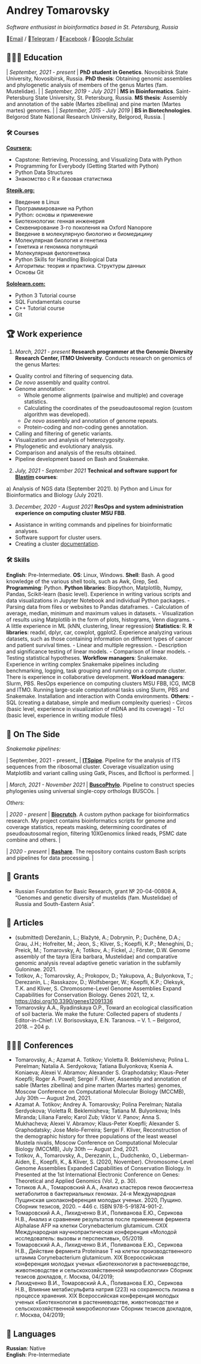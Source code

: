 # Andrey Tomarovsky

_Software enthusiast in bioinformatics based in St. Petersburg, Russia_ <br>

📧[Email](mailto:andrey.tomarovsky@gmail.com) / 💬[Telegram](https://t.me/tomatoma) / 💬[Facebook](https://facebook.com/andrey.tomorovsky) / 📜[Google Schular](https://scholar.google.com/citations?user=2hnNX4sAAAAJ)

## 👨🏻‍🎓 Education

| _September, 2021 - present_ | **PhD student in Genetics**. Novosibirsk State University, Novosibirsk, Russia. **PhD thesis**: Obtaining genomic assemblies and phylogenetic analysis of members of the genus Martes (fam. Mustelidae). |
| _September, 2019 - July 2021_ | **MS in Bioinformatics**. Saint-Petersburg State University, St. Petersburg, Russia. **MS thesis**: Assembly and annotation of the sable (Martes zibellina) and pine marten (Martes martes) genomes. |
| _September, 2015 - July 2019_ | **BS in Biotechnologies**. Belgorod State National Research University, Belgorod, Russia. |

### 🛠 Courses

**[Coursera:](https://www.coursera.org/user/9470ce667a3222f90f4566e23282df3b)**
  - Capstone: Retrieving, Processing, and Visualizing Data with Python
  - Programming for Everybody (Getting Started with Python)
  - Python Data Structures
  - Знакомство с R и базовая статистика

**[Stepik.org:](https://stepik.org/users/73031805)**
  - Введение в Linux
  - Программирование на Python
  - Python: основы и применение
  - Биотехнологии: генная инженерия
  - Секвенирование 3-го поколения на Oxford Nanopore
  - Введение в молекулярную биологию и биомедицину
  - Молекулярная биология и генетика
  - Генетика и геномика популяций
  - Молекулярная филогенетика
  - Python Skills for Handling Biological Data
  - Алгоритмы: теория и практика. Структуры данных
  - Основы Git

**[Sololearn.com:](https://www.sololearn.com/Profile/10277208/?ref=app)**
  - Python 3 Tutorial course
  - SQL Fundamentals course
  - C++ Tutorial course
  - Git

## 🏆 Work experience

1) _March, 2021 - present_ **Research programmer at the Genomic Diversity Research Center, ITMO University**. Conducts research on genomics of the genus Martes:
- Quality control and filtering of sequencing data.
- _De novo_ assembly and quality control.
- Genome annotation:
  - Whole genome alignments (pairwise and multiple) and coverage statistics.
  - Calculating the coordinates of the pseudoautosomal region (custom algorithm was developed).
  - _De novo_ assembly and annotation of genome repeats.
  - Protein-coding and non-coding genes annotation.
- Calling and filtering of genetic variants.
- Visualization and analysis of heterozygosity.
- Phylogenetic and evolutionary analysis.
- Comparison and analysis of the results obtained.
- Pipeline development based on Bash and Snakemake.

2) _July, 2021 - September 2021_ **Technical and software support for [Blastim](https://agency.blastim.ru/educenter) courses**:

  a) Analysis of NGS data (September 2021).
  b) Python and Linux for Bioinformatics and Biology (July 2021).

3) _December, 2020 - August 2021_ **ResOps and system administration experience on computing cluster MSU FBB**. 
- Assistance in writing commands and pipelines for bioinformatic analyses.
- Software support for cluster users.
- Creating a cluster [documentation](https://ma.fbb.msu.ru/faq/).

### 🛠 Skills

  **English**: Pre-Intermediate.
  **OS**: Linux, Windows.
  **Shell**: Bash.
    A good knowledge of the various shell tools, such as Awk, Grep, Sed.
  **Programming**: Python.
  **Python libraries**: Biopython, Matplotlib, Numpy, Pandas, Scikit-learn (basic level). Experience in writing various scripts and data visualizations in Jupyter Notebook and individual Python packages.
    - Parsing data from files or websites to Pandas dataframes.
    - Calculation of average, median, minimum and maximum values in datasets.
    - Visualization of results using Matplotlib in the form of plots, histograms, Venn diagrams.
    - A little experience in ML (kNN, clustering, linear regression)
  **Statistics**: R.
  **R libraries**: readxl, dplyr, car, cowplot, ggplot2. Experience analyzing various datasets, such as those containing information on different types of cancer and patient survival times.
    - Linear and multiple regression.
    - Description and significance testing of linear models.
    - Comparison of linear models.
    - Testing statistical hypotheses.
  **Workflow managers**: Snakemake. 
    Experience in writing complex Snakemake pipelines including benchmarking, logging, task grouping and running on a compute cluster. There is experience in collaborative development.
  **Workload managers**: Slurm, PBS.
    ResOps experience on computing clusters MSU FBB, ICG, IMCB and ITMO. Running large-scale computational tasks using Slurm, PBS and Snakemake. Installation and interaction with Conda environments.
  **Others**: 
    - SQL (creating a database, simple and medium complexity queries)
    - Circos (basic level, experience in visualization of mDNA and its coverage)
    - Tcl (basic level, experience in writing module files)

## 📌 On The Side

_Snakemake pipelines:_

| September, 2021 - present_ | **[ITSpipe](https://github.com/tomarovsky/ITSpipe)**. Pipeline for the analysis of ITS sequences from the ribosomal cluster. Coverage visualization using Matplotlib and variant calling using Gatk, Pisces, and Bcftool is performed. |


| _March, 2021 - November 2021_ | **[BuscoPhylo](https://github.com/mahajrod/BuscoPhylo)**. Pipeline to construct species phylogenies using universal single-copy orthologs BUSCOs. |

_Others:_

| _2020 - present_ | **[Biocrutch](https://github.com/tomarovsky/Biocrutch)**. A custom python package for bioinformatics research. My project contains bioinformatics scripts for genome and coverage statistics, repeats masking, determining coordinates of pseudoautosomal region, filtering 10XGenomics linked reads, PSMC date combine and others. |


| _2020 - present_ | **[Bashare](https://github.com/tomarovsky/bashare)**. The repository contains custom Bash scripts and pipelines for data processing. |

## 📝 Grants

- Russian Foundation for Basic Research, grant № 20-04-00808 A, “Genomes and genetic diversity of mustelids (fam. Mustelidae) of Russia and South-Eastern Asia”.

## 📝 Articles

  - (submitted) Derežanin, L.; Blažytė, A.; Dobrynin, P.; Duchêne, D.A.; Grau, J.H.; Hofreiter, M.; Jeon, S.; Kliver, S.; Koepfli, K.P.; Meneghini, D.; Preick, M.; Tomarovsky, A; Totikov, A.; Fickel, J.; Förster, D.W. Genome assembly of the tayra (Eira barbara, Mustelidae) and comparative genomic analysis reveal adaptive genetic variation in the subfamily Guloninae. 2021.
  - Totikov, A.; Tomarovsky, A.; Prokopov, D.; Yakupova, A.; Bulyonkova, T.; Derezanin, L.; Rasskazov, D.; Wolfsberger, W.; Koepfli, K.P.; Oleksyk, T.K. and Kliver, S. Chromosome-Level Genome Assemblies Expand Capabilities for Conservation Biology. Genes 2021, 12, x. https://doi.org/10.3390/genes12091336
  - Tomarovsky A.A., Ryadinskaya O.P., Toward an ecological classification of soil bacteria. We make the future: Collected papers of students / Editor-in-Chief: I.V. Borisovskaya, E.N. Taranova. – V. 1. – Belgorod, 2018. – 204 р.

## 👨🏻‍💼 Conferences

  - Tomarovsky, A.; Azamat A. Totikov; Violetta R. Beklemisheva; Polina L. Perelman; Natalia A. Serdyokova; Tatiana Bulyonkova; Ksenia A. Koniaeva; Alexei V. Abramov; Alexander S. Graphodatsky; Klaus-Peter Koepfli; Roger A. Powell; Sergei F. Kliver, Assembly and annotation of sable (Martes zibellina) and pine marten (Martes martes) genomes, Moscow Conference on Computational Molecular Biology (MCCMB), July 30th — August 2nd, 2021.
  - Azamat A. Totikov; Andrey A. Tomarovsky; Polina Perelman; Natalia Serdyokova; Violetta R. Beklemisheva; Tatiana M. Bulyonkova; Inês Miranda; Liliana Farelo; Karol Zub; Viktor V. Panov; Anna S. Mukhacheva; Alexei V. Abramov; Klaus-Peter Koepfli; Alexander S. Graphodatsky; Jose Melo-Ferreira; Sergei F. Kliver, Reconstruction of the demographic history for three populations of the least weasel Mustela nivalis, Moscow Conference on Computational Molecular Biology (MCCMB), July 30th — August 2nd, 2021.
  - Totikov, A., Tomarovsky, A., Derezanin, L., Dudchenko, O., Lieberman-Aiden, E., Koepfli, K., & Kliver, S. (2020, November). Chromosome-Level Genome Assemblies Expanded Capabilities of Conservation Biology. In Presented at the 1st International Electronic Conference on Genes: Theoretical and Applied Genomics (Vol. 2, p. 30).
  - Тотиков А.А., Томаровский А.А., Анализ кластеров генов биосинтеза метаболитов в бактериальных геномах. 24-я Международная Пущинская школаконференция молодых ученых. 2020, Пущино. Сборник тезисов, 2020. – 446 с. ISBN 978-5-91874-901-2.
  - Томаровский А.А., Лихидченко В.И., Поливанова Е.Ю., Серикова Н.В., Анализ и сравнение результатов после применения фермента Alphalase AFP на клетки Corynebacterium glutamicum. CXIX Международная научнопрактическая конференция «Молодой исследователь: вызовы и перспективы», 05/2019.
  - Томаровский А.А., Лихидченко В.И., Поливанова Е.Ю., Серикова Н.В., Действие фермента Proteinase T на клетки производственного штамма Corynebacterium glutamicum. XIX Всероссийская конференция молодых ученых «Биотехнология в растениеводстве, животноводстве и сельскохозяйственной микробиологии» Сборник тезисов докладов, г. Москва, 04/2019;
  - Лихидченко В.И., Томаровский А.А., Поливанова Е.Ю., Серикова Н.В., Влияние метабисульфита натрия (223) на сохранность лизина в процессе хранения. XIX Всероссийская конференция молодых ученых «Биотехнология в растениеводстве, животноводстве и сельскохозяйственной микробиологии» Сборник тезисов докладов, г. Москва, 04/2019;

## 💬 Languages

**Russian**: Native <br>
**English**: Pre-Intermediate
<br><br>



